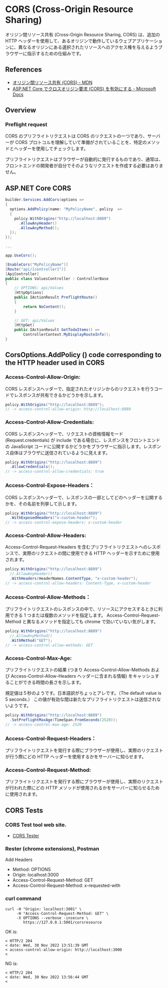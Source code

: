 # CORS (Cross-Origin Resource Sharing)

オリジン間リソース共有 (Cross-Origin Resource Sharing, CORS) は、追加の HTTP ヘッダーを使用して、あるオリジンで動作しているウェブアプリケーションに、異なるオリジンにある選択されたリソースへのアクセス権を与えるようブラウザーに指示するための仕組みです。

## References

- [オリジン間リソース共有 (CORS) - MDN](https://developer.mozilla.org/ja/docs/Web/HTTP/CORS)
- [ASP.NET Core でクロスオリジン要求 (CORS) を有効にする - Microsoft Docs](https://docs.microsoft.com/ja-jp/aspnet/core/security/cors?view=aspnetcore-6.0)

<!-- --------------------------- -->

## Overview

### Preflight request

CORS のプリフライトリクエストは CORS のリクエストの一つであり、サーバーが CORS プロトコルを理解していて準備がされていることを、特定のメソッドとヘッダーを使用してチェックします。

プリフライトリクエストはブラウザーが自動的に発行するものであり、通常は、フロントエンドの開発者が自分でそのようなリクエストを作成する必要はありません。

<!-- --------------------------- -->

## ASP.NET Core CORS

```cs
builder.Services.AddCors(options =>
{
  options.AddPolicy(name: "MyPolicyName", policy  =>
  {
    policy.WithOrigins("http://localhost:8889")
      .AllowAnyHeader()
      .AllowAnyMethod();
  });
});

...

app.UseCors();

```

```cs
[EnableCors("MyPolicyName")]
[Route("api/[controller]")]
[ApiController]
public class ValuesController : ControllerBase
{
    // OPTIONS: api/Values
    [HttpOptions]
    public IActionResult PreflightRoute()
    {
        return NoContent();
    }

    // GET: api/Values
    [HttpGet]
    public IActionResult GetTodoItems() =>
        ControllerContext.MyDisplayRouteInfo();
}
```

<!-- --------------------------- -->

## CorsOptions.AddPolicy () code corresponding to the HTTP header used in CORS

### Access-Control-Allow-Origin:

CORS レスポンスヘッダーで、指定されたオリジンからのリクエストを行うコードでレスポンスが共有できるかどうかを示します。

```cs
policy.WithOrigins("http://localhost:8889");
// -> access-control-allow-origin: http://localhost:8889
```

### Access-Control-Allow-Credentials:

CORS レスポンスヘッダーで、リクエストの資格情報モード (Request.credentials) が include である場合に、レスポンスをフロントエンドの JavaScript コードに公開するかどうかをブラウザーに指示します。レスポンス自体はブラウザに送信されているように見えます。

```cs
policy.WithOrigins("http://localhost:8889")
  .AllowCredentials();
// -> access-control-allow-credentials: true
```

### Access-Control-Expose-Headers：

CORS レスポンスヘッダーで、レスポンスの一部としてどのヘッダーを公開するかを、その名前を列挙して示します。

```cs
policy.WithOrigins("http://localhost:8889")
  .WithExposedHeaders("x-custom-header");
// -> access-control-expose-headers: x-custom-header
```

### Access-Control-Allow-Headers:

Access-Control-Request-Headers を含むプリフライトリクエストへのレスポンスで、実際のリクエストの間に使用できる HTTP ヘッダーを示すために使用されます。

```cs
policy.WithOrigins("http://localhost:8889")
  //.AllowAnyHeader()
  .WithHeaders(HeaderNames.ContentType, "x-custom-header");
// -> access-control-allow-headers: Content-Type, x-custom-header
```

### Access-Control-Allow-Methods：

プリフライトリクエストのレスポンスの中で、リソースにアクセスするときに利用できる 1 つまたは複数のメソッドを指定します。
Access-Control-Request-Method と異なるメソッドを指定しても chrome で効いていない気がします。

```cs
policy.WithOrigins("http://localhost:8889")
  //.AllowAnyMethod()
  .WithMethod("GET");
// -> access-control-allow-methods: GET
```

### Access-Control-Max-Age:

プリフライトリクエストの結果 (つまり Access-Control-Allow-Methods および Access-Control-Allow-Headers ヘッダーに含まれる情報) をキャッシュすることができる時間の長さを示します。

規定値は５秒のようです。日本語訳がちょっとアレです。（The default value is 5 seconds.）
この値が有効な間は新たなプリフライトリクエストは送信されないようです。

```cs
policy.WithOrigins("http://localhost:8889")
  .SetPreflightMaxAge(TimeSpan.FromSeconds(2520));
// -> access-control-max-age: 2520
```

### Access-Control-Request-Headers：

プリフライトリクエストを発行する際にブラウザーが使用し、実際のリクエストが行う際にどの HTTP ヘッダーを使用するかをサーバーに知らせます。

### Access-Control-Request-Method:

プリフライトリクエストを発行する際にブラウザーが使用し、実際のリクエストが行われた際にどの HTTP メソッドが使用されるかをサーバーに知らせるために使用されます。

<!-- --------------------------- -->

## CORS Tests

### CORS Test tool web site.

- [CORS Tester](https://cors-test.codehappy.dev/)

### Rester (chrome extensions), Postman

Add Headers 

- Method: OPTIONS
- Origin: localhost:3000
- Access-Control-Request-Method: GET
- Access-Control-Request-Method: x-requested-with

### curl command

``` shell
curl -H "Origin: localhost:3001" \
     -H "Access-Control-Request-Method: GET" \
     -X OPTIONS --verbose -insecure \
        https://127.0.0.1:5001/corsresource
```

OK is:

```console
< HTTP/2 204 
< date: Wed, 30 Nov 2022 13:51:39 GMT
< access-control-allow-origin: http://localhost:3000
<
```

NG is:

```console
< HTTP/2 204 
< date: Wed, 30 Nov 2022 13:56:44 GMT
< 
```
